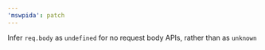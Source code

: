 ```yaml
---
'mswpida': patch
---
```


Infer `req.body` as `undefined` for no request body APIs, rather than as `unknown`
